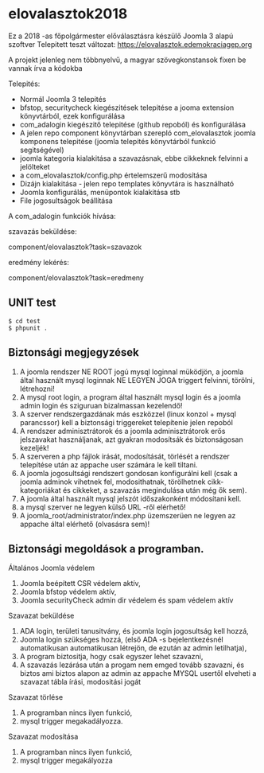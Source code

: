 # elovalasztok2018
Ez a 2018 -as főpolgármester előválasztásra készülő Joomla 3 alapú szoftver
Telepitett teszt változat: https://elovalasztok.edemokraciagep.org


A projekt jelenleg nem többnyelvű, a magyar szövegkonstansok fixen be vannak írva a kódokba

Telepités:
- Normál Joomla 3 telepités
- bfstop, securitycheck kiegészitések telepitése a jooma extension könyvtárból, ezek konfigurálása
- com_adalogin kiegészitő telepitése (github repoból) és konfigurálása
- A jelen repo component könyvtárban szerepló com_elovalasztok joomla komponens telepitése (joomla telepités könyvtárból funkció segitségével)
- joomla kategoria kialakitása a szavazásnak, ebbe cikkeknek felvinni a jelölteket
- a com_elovalasztok/config.php értelemszerű modosítása
- Dizájn kialakitása - jelen repo templates könyvtára is használható
- Joomla konfigurálás, menüpontok kialakitása stb
- File jogosultságok beállítása

A com_adalogin funkciók hívása:

szavazás beküldése:

component/elovalasztok?task=szavazok

eredmény lekérés:

component/elovalasztok?task=eredmeny

UNIT test
---------

```
$ cd test
$ phpunit .
```


Biztonsági megjegyzések
-----------------------

1. A joomla rendszer NE ROOT jogú mysql loginnal müködjön, a joomla által használt mysql loginnak NE LEGYEN JOGA triggert felvinni, törölni, létrehozni!
2. A mysql root login, a program által használt mysql login és a joomla admin login és sziguruan bizalmassan kezelendő!
3. A szerver rendszergazdának más eszközzel (linux konzol + mysql parancssor) kell a biztonsági triggereket telepítenie jelen repoból
4. A rendszer adminisztrátorok és a joomla adminisztrátorok erős jelszavakat használjanak, azt gyakran modosítsák és biztonságosan kezeljék!
5. A szerveren a php fájlok irását, modosítását, törlését a rendszer telepítése után az appache user számára le kell tiltani.
6. A joomla jogosultsági rendszert gondosan konfigurálni kell (csak a joomla adminok vihetnek fel, modosithatnak, törölhetnek cikk-kategoriákat és cikkeket, a szavazás megindulása után még ők sem).
7. A joomla által használt mysql jelszót időszakonként módosítani kell.
8. a mysql szerver ne legyen külső URL -ről elérhető!
9. A joomla_root/administrator/index.php üzemszerüen ne legyen az appache által elérhető (olvasásra sem)!


Biztonsági megoldások a programban.
-----------------------------------

Általános Joomla védelem

1. Joomla beépített CSR védelem aktív,
2. Joomla bfstop védelem aktív,
3. Joomla securityCheck admin dir védelem és spam védelem aktív


Szavazat beküldése

1. ADA login, területi tanusitvány, és joomla login jogosultság kell hozzá,
2. Joomla login szükséges hozzá, (első ADA -s bejelentkezésnél automatikusan automatikusan létrejön, de ezután az admin letilhatja),
3. A program biztositja, hogy csak egyszer lehet szavazni,
4. A szavazás lezárása után a progam nem emged tovább szavazni, és biztos ami biztos alapon az admin az appache MYSQL usertől elveheti a szavazat tábla írási, modositási jogát

Szavazat törlése

1. A programban nincs ilyen funkció,
2. mysql trigger megakadályozza.

Szavazat modosítása

1. A programban nincs ilyen funkció,
2. mysql trigger megakályozza



